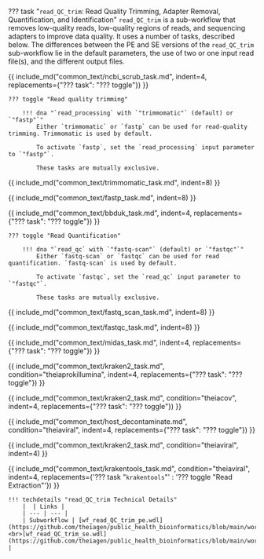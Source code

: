 ??? task "`read_QC_trim`: Read Quality Trimming, Adapter Removal, Quantification, and Identification"
    `read_QC_trim` is a sub-workflow that removes low-quality reads, low-quality regions of reads, and sequencing adapters to improve data quality. It uses a number of tasks, described below. The differences between the PE and SE versions of the `read_QC_trim` sub-workflow lie in the default parameters, the use of two or one input read file(s), and the different output files.

<!-- if: theiacov|freyja|theiaviral -->
{{ include_md("common_text/ncbi_scrub_task.md", indent=4, replacements={"??? task": "??? toggle"}) }}
<!-- endif -->

    ??? toggle "Read quality trimming"

        !!! dna "`read_processing` with `"trimmomatic"` (default) or `"fastp"`"
            Either `trimmomatic` or `fastp` can be used for read-quality trimming. Trimmomatic is used by default. 
            
            To activate `fastp`, set the `read_processing` input parameter to `"fastp"`. 
            
            These tasks are mutually exclusive.

{{ include_md("common_text/trimmomatic_task.md", indent=8) }}  

{{ include_md("common_text/fastp_task.md", indent=8) }}

{{ include_md("common_text/bbduk_task.md", indent=4, replacements={"??? task": "??? toggle"}) }}

    ??? toggle "Read Quantification"

        !!! dna "`read_qc` with `"fastq-scan"` (default) or `"fastqc"`"
            Either `fastq-scan` or `fastqc` can be used for read quantification. `fastq-scan` is used by default. 
            
            To activate `fastqc`, set the `read_qc` input parameter to `"fastqc"`.
            
            These tasks are mutually exclusive.

{{ include_md("common_text/fastq_scan_task.md", indent=8) }}

{{ include_md("common_text/fastqc_task.md", indent=8) }}

<!-- if: theiaprok|theiameta -->
{{ include_md("common_text/midas_task.md", indent=4, replacements={"??? task": "??? toggle"}) }}
<!-- endif -->

<!-- if: theiaprok|theiaeuk -->
{{ include_md("common_text/kraken2_task.md", condition="theiaprokillumina", indent=4, replacements={"??? task": "??? toggle"}) }}
<!-- endif -->

<!-- if: theiacov -->
{{ include_md("common_text/kraken2_task.md", condition="theiacov", indent=4, replacements={"??? task": "??? toggle"}) }}
<!-- endif -->

<!-- if: theiaviral -->
{{ include_md("common_text/host_decontaminate.md", condition="theiaviral", indent=4, replacements={"??? task": "??? toggle"}) }}

{{ include_md("common_text/kraken2_task.md", condition="theiaviral", indent=4) }}

{{ include_md("common_text/krakentools_task.md", condition="theiaviral", indent=4, replacements={'??? task "`krakentools`"' : '??? toggle "Read Extraction"'}) }}
<!-- endif -->

    !!! techdetails "read_QC_trim Technical Details"
        |  | Links |
        | --- | --- |
        | Subworkflow | [wf_read_QC_trim_pe.wdl](https://github.com/theiagen/public_health_bioinformatics/blob/main/workflows/utilities/wf_read_QC_trim_pe.wdl)<br>[wf_read_QC_trim_se.wdl](https://github.com/theiagen/public_health_bioinformatics/blob/main/workflows/utilities/wf_read_QC_trim_se.wdl) |
